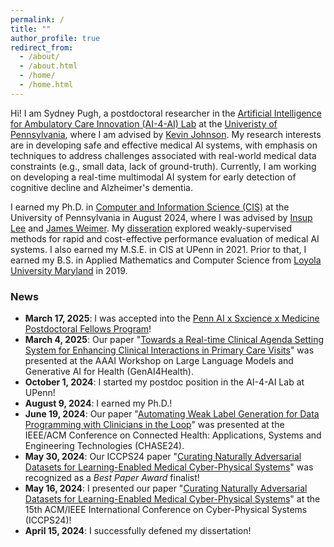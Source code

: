 ```yaml
---
permalink: /
title: ""
author_profile: true
redirect_from: 
  - /about/
  - /about.html
  - /home/
  - /home.html
---
```


Hi! I am Sydney Pugh, a postdoctoral researcher in the [Artificial Intelligence for Ambulatory Care Innovation (AI-4-AI) Lab](https://www.med.upenn.edu/kbjohnsonlab/) at the [Univeristy of Pennsylvania](https://www.upenn.edu/), where I am advised by [Kevin Johnson](https://www.kevinbjohnsonmd.net/). My research interests are in developing safe and effective medical AI systems, with emphasis on techniques to address challenges associated with real-world medical data constraints (e.g., small data, lack of ground-truth). Currently, I am working on developing a real-time multimodal AI system for early detection of cognitive decline and Alzheimer's dementia.

I earned my Ph.D. in [Computer and Information Science (CIS)](https://www.cis.upenn.edu/) at the University of Pennsylvania in August 2024, where I was advised by [Insup Lee](https://www.cis.upenn.edu/~lee/home/index.shtml) and [James Weimer](https://jamesweimer.net/). My [disseration](https://www.proquest.com/openview/d1142238baa72023e1668a6caf01e8a7/1?pq-origsite=gscholar&cbl=18750&diss=y) explored weakly-supervised methods for rapid and cost-effective performance evaluation of medical AI systems. I also earned my M.S.E. in CIS at UPenn in 2021. Prior to that, I earned my B.S. in Applied Mathematics and Computer Science from [Loyola University Maryland](https://www.loyola.edu/) in 2019.

### News
* **March 17, 2025**: I was accepted into the [Penn AI x Sxcience x Medicine Postdoctoral Fellows Program](https://web.sas.upenn.edu/data-science/postdoctoral-fellows/)!
* **March 4, 2025**: Our paper "[Towards a Real-time Clinical Agenda Setting System for Enhancing Clinical Interactions in Primary Care Visits](https://openreview.net/pdf?id=Lu1dxr1bWV)" was presented at the AAAI Workshop on Large Language Models and Generative AI for Health (GenAI4Health).
* **October 1, 2024**: I started my postdoc position in the AI-4-AI Lab at UPenn!
* **August 9, 2024**: I earned my Ph.D.!
* **June 19, 2024**: Our paper "[Automating Weak Label Generation for Data Programming with Clinicians in the Loop](https://arxiv.org/pdf/2407.07982)" was presented at the IEEE/ACM Conference on Connected Health: Applications, Systems and Engineering Technologies (CHASE24).
* **May 30, 2024**: Our ICCPS24 paper "[Curating Naturally Adversarial Datasets for Learning-Enabled Medical Cyber-Physical Systems](https://arxiv.org/pdf/2309.00543)" was recognized as a _Best Paper Award_ finalist!
* **May 16, 2024**: I presented our paper "[Curating Naturally Adversarial Datasets for Learning-Enabled Medical Cyber-Physical Systems](https://arxiv.org/pdf/2309.00543)" at the 15th ACM/IEEE International Conference on Cyber-Physical Systems (ICCPS24)!
* **April 15, 2024**: I successfully defened my dissertation!
